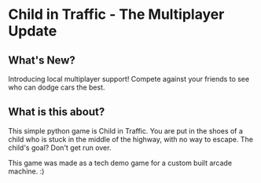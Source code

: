 # Child in Traffic - The Multiplayer Update

## What's New?
Introducing local multiplayer support!
Compete against your friends to see who can dodge cars the best.

## What is this about?
This simple python game is Child in Traffic.
You are put in the shoes of a child who is stuck in the middle of the highway, with no way to escape.
The child's goal?
Don't get run over.

This game was made as a tech demo game for a custom built arcade machine. :)
